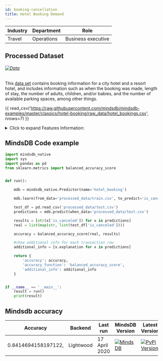 ```yaml
---
id: booking-cancellation
title: Hotel Booking Demand 
---
```


| Industry       | Department | Role               |
|----------------|------------|--------------------|
| Travel | Operations | Business executive |

## Processed Dataset 

###### [![Data](https://img.shields.io/badge/GET--DATA-HotelBooking-green)](https://github.com/mindsdb/mindsdb-examples/tree/master/classics/hotel-booking/dataset)

This [data set](https://www.kaggle.com/jessemostipak/hotel-booking-demand) contains booking information for a city hotel and a resort hotel, and includes information such as when the booking was made, length of stay, the number of adults, children, and/or babies, and the number of available parking spaces, among other things.

{{ read_csv('https://raw.githubusercontent.com/mindsdb/mindsdb-examples/master/classics/hotel-booking/raw_data/hotel_bookings.csv', nrows=7) }}


<details>
  <summary>Click to expand Features Information:</summary>

```
1. hotel Hotel (H1 = Resort Hotel or H2 = City Hotel)
2. is_canceled Value indicating if the booking was canceled (1) or not (0)
lead_timeNumber of days that elapsed between the entering date of the booking into the PMS and the arrival date
3. arrival_date_year Year of arrival date
4. arrival_date_month Month of arrival date
5. arrival_date_week_number Week number of year for arrival date
6. arrival_date_day_of_month Day of arrival date
7. stays_in_weekend_nights Number of weekend nights (Saturday or Sunday) the guest stayed or booked to stay at the hotel
8. stays_in_week_nightsNumber of week nights (Monday to Friday) the guest stayed or booked to stay at the hotel
9. adultsNumber of adults
10. childrenNumber of children
11. babiesNumber of babies
12. mealType of meal booked. Categories are presented in standard hospitality meal packages: Undefined/SC – no meal package; BB – Bed & Breakfast; HB – Half board (breakfast and one other meal – usually dinner); FB – Full board (breakfast, lunch and dinner)
13. countryCountry of origin. Categories are represented in the ISO 3155–3:2013 format
14. market_segment Market segment designation. In categories, the term “TA” means “Travel Agents” and “TO” means “Tour Operators”
15. distribution_channel Booking distribution channel. The term “TA” means “Travel Agents” and “TO” means “Tour Operators”
16. is_repeated_guestValue indicating if the booking name was from a repeated guest (1) or not (0)
17. previous_cancellationsNumber of previous bookings that were cancelled by the customer prior to the current booking
18. previous_bookings_not_canceledNumber of previous bookings not cancelled by the customer prior to the current booking
19. reserved_room_typeCode of room type reserved. Code is presented instead of designation for anonymity reasons.
20. assigned_room_type
Code for the type of room assigned to the booking. Sometimes the assigned room type differs from the reserved room type due to hotel operation reasons (e.g. overbooking) or by customer request. Code is presented instead of designation for anonymity reasons.
21. booking_changes Number of changes/amendments made to the booking from the moment the booking was entered on the PMS until the moment of check-in or cancellation
22. deposit_type Indication on if the customer made a deposit to guarantee the booking. This variable can assume three categories: No Deposit – no deposit was made; Non Refund – a deposit was made in the value of the total stay cost; Refundable – a deposit was made with a value under the total cost of stay.
23. agentID of the travel agency that made the booking
24. companyID of the company/entity that made the booking or responsible for paying the booking. ID is presented instead of designation for anonymity reasons
25. days_in_waiting_list Number of days the booking was in the waiting list before it was confirmed to the customer
26. customer_type Type of booking, assuming one of four categories:
Contract - when the booking has an allotment or other type of contract associated to it; Group – when the booking is associated to a group; Transient – when the booking is not part of a group or contract, and is not associated to other 
27. transient booking; Transient-party – when the booking is transient, but is associated to at least other transient booking
adrAverage Daily Rate as defined by dividing the sum of all lodging transactions by the total number of staying nights
28. required_car_parking_spaces Number of car parking spaces required by the customer
29. total_of_special_requests Number of special requests made by the customer (e.g. twin bed or high floor)
30. reservation_status Reservation last status, assuming one of three categories: Canceled – booking was canceled by the customer; Check-Out – customer has checked in but already departed; No-Show – customer did not check-in and did inform the hotel of the reason why
31. reservation_status_date Date at which the last status was set. This variable can be used in conjunction with the ReservationStatus to understand when was the booking canceled or when did the customer checked-out of the hotel
```

</details>

## MindsDB Code example
```python
import mindsdb_native
import sys
import pandas as pd
from sklearn.metrics import balanced_accuracy_score


def run():

    mdb = mindsdb_native.Predictor(name='hotel_booking')

    mdb.learn(from_data='processed_data/train.csv', to_predict='is_canceled')

    test_df = pd.read_csv('processed_data/test.csv')
    predictions = mdb.predict(when_data='processed_data/test.csv')

    results = [str(x['is_canceled']) for x in predictions]
    real = list(map(str, list(test_df['is_canceled'])))

    accuracy = balanced_accuracy_score(real, results)

    #show additional info for each transaction row
    additional_info = [x.explanation for x in predictions]

    return {
        'accuracy': accuracy,
        'accuracy_function': 'balanced_accuracy_score',
        'additional_info': additional_info
    }


if __name__ == '__main__':
    result = run()
    print(result)
```

## Mindsdb accuracy


| Accuracy  | Backend  | Last run | MindsDB Version | Latest Version|
|----------------|-------------------|----------------------|-----------------|--------------|
| 0.8414694158197122, | Lightwood | 17 April 2020 | [![MindsDB](https://img.shields.io/badge/pypi--package-1.16.1-green)](https://pypi.org/project/MindsDB/1.16.1/)|   <a href="https://pypi.org/project/MindsDB/"><img src="https://badge.fury.io/py/MindsDB.svg" alt="PyPi Version"></a>|

